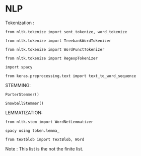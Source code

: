 # NLP

Tokenization :

    from nltk.tokenize import sent_tokenize, word_tokenize
    
    from nltk.tokenize import TreebankWordTokenizer 
       
    from nltk.tokenize import WordPunctTokenizer
    
    from nltk.tokenize import RegexpTokenizer 
    
    import spacy
    
    from keras.preprocessing.text import text_to_word_sequence


STEMMING:

    PorterStemmer()
    
    SnowballStemmer()
    
LEMMATIZATION:

    from nltk.stem import WordNetLemmatizer
    
    spacy using token.lemma_
    
    from textblob import TextBlob, Word
    
    
Note : This list is the not the finite list.
    
    
